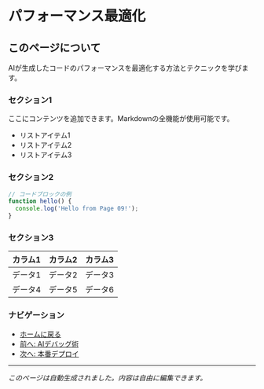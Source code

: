 # パフォーマンス最適化

## このページについて

AIが生成したコードのパフォーマンスを最適化する方法とテクニックを学びます。

### セクション1

ここにコンテンツを追加できます。Markdownの全機能が使用可能です。

- リストアイテム1
- リストアイテム2
- リストアイテム3

### セクション2

```javascript
// コードブロックの例
function hello() {
  console.log('Hello from Page 09!');
}
```

### セクション3

| カラム1 | カラム2 | カラム3 |
|--------|--------|--------|
| データ1 | データ2 | データ3 |
| データ4 | データ5 | データ6 |

### ナビゲーション

- [ホームに戻る](/)
- [前へ: AIデバッグ術](/docs/advanced/ai-debugging)
- [次へ: 本番デプロイ](/docs/advanced/deployment)

---

*このページは自動生成されました。内容は自由に編集できます。*
